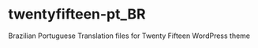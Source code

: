 twentyfifteen-pt_BR
===================

Brazilian Portuguese Translation files for Twenty Fifteen WordPress theme
